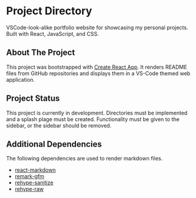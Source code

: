 # Project Directory
VSCode-look-alike portfolio website for showcasing my personal projects. Built with React, JavaScript, and CSS.

## About The Project
This project was bootstrapped with [Create React App](https://github.com/facebook/create-react-app). It renders README files from GitHub repositories and displays them in a VS-Code themed web application.

## Project Status
This project is currently in development. Directories must be implemented and a splash plage must be created. Functionality must be given to the sidebar, or the sidebar should be removed.

## Additional Dependencies
The following dependencies are used to render markdown files.
- [react-markdown](https://github.com/remarkjs/react-markdown)
- [remark-gfm](https://github.com/remarkjs/remark-gfm)
- [rehype-sanitize](https://github.com/rehypejs/rehype-sanitize)
- [rehype-raw](https://github.com/rehypejs/rehype-raw)